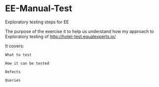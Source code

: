 # EE-Manual-Test
Exploratory testing steps for EE


The purpose of the exercise it to help us understand how my approach to Exploratory testing of http://hotel-test.equalexperts.io/ 

It covers:

	What to test
	
	How it can be tested

	Defects
	
	Queries
	
